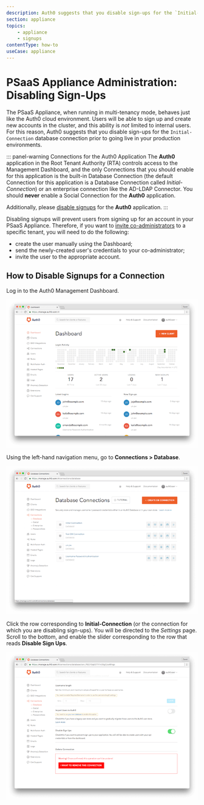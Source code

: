 ```yaml
---
description: Auth0 suggests that you disable sign-ups for the `Initial-Connection` database connection prior to going live in your production environments.
section: appliance
topics:
    - appliance
    - signups
contentType: how-to
useCase: appliance
---
```


# PSaaS Appliance Administration: Disabling Sign-Ups

The PSaaS Appliance, when running in multi-tenancy mode, behaves just like the Auth0 cloud environment. Users will be able to sign up and create new accounts in the cluster, and this ability is *not* limited to internal users. For this reason, Auth0 suggests that you disable sign-ups for the `Initial-Connection` database connection prior to going live in your production environments.

::: panel-warning Connections for the Auth0 Application
The **Auth0** application in the Root Tenant Authority (RTA) controls access to the Management Dashboard, and the only Connections that you should enable for this application is the built-in Database Connection (the default Connection for this application is a Database Connection called *Initial-Connection*) or an enterprise connection like the AD-LDAP Connector. You should **never** enable a Social Connection for the **Auth0** application.

Additionally, please [disable signups](/appliance/admin/disabling-sign-ups) for the **Auth0** application.
:::

Disabling signups will prevent users from signing up for an account in your PSaaS Appliance. Therefore, if you want to [invite co-administrators](/appliance/admin/inviting-coadmins) to a specific tenant, you will need to do the following:

* create the user manually using the Dashboard;
* send the newly-created user's credentials to your co-administrator;
* invite the user to the appropriate account.

## How to Disable Signups for a Connection

Log in to the Auth0 Management Dashboard.

![Auth0 Management Dashboard Landing Page](/media/articles/appliance/admin/mgmt-dashboard.png)

Using the left-hand navigation menu, go to **Connections > Database**.

![Database Connections Page](/media/articles/appliance/admin/connections.png)

Click the row corresponding to **Initial-Connection** (or the connection for which you are disabling sign-ups). You will be directed to the *Settings* page. Scroll to the bottom, and enable the slider corresponding to the row that reads **Disable Sign Ups**.

![Connections Settings Page](/media/articles/appliance/admin/disable-sign-ups.png)
